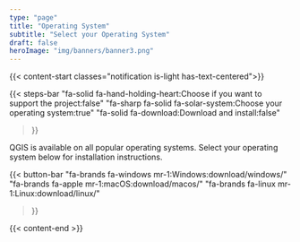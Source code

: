 ```yaml
---
type: "page"
title: "Operating System"
subtitle: "Select your Operating System"
draft: false
heroImage: "img/banners/banner3.png"
---
```


{{< content-start classes="notification is-light has-text-centered">}}

{{< steps-bar 
    "fa-solid fa-hand-holding-heart:Choose if you want to support the project:false"
    "fa-sharp fa-solid fa-solar-system:Choose your operating system:true"
    "fa-solid fa-download:Download and install:false"
 >}}

QGIS is available on all popular operating systems. Select your operating system below for installation instructions.


{{< button-bar 
    "fa-brands fa-windows mr-1:Windows:download/windows/"
    "fa-brands fa-apple mr-1:macOS:download/macos/"
    "fa-brands fa-linux mr-1:Linux:download/linux/"
>}}

{{< content-end >}}